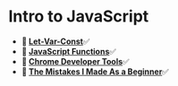 # Intro to JavaScript

* **📖 [Let-Var-Const](https://codeworksacademy.com/fs-student-guide/resources/wk2/01-Let-Var-Const)**✅
* **📖 [JavaScript Functions](https://codeworksacademy.com/fs-student-guide/resources/wk2/02-Functions)**✅
* **📖 [Chrome Developer Tools](https://codeworksacademy.com/fs-student-guide/resources/wk2/03-Chrome-Dev-Tools)**✅
* **📖 [The Mistakes I Made As a Beginner](https://codeworksacademy.com/fs-student-guide/resources/wk2/06-Coding-Mistakes)**✅
